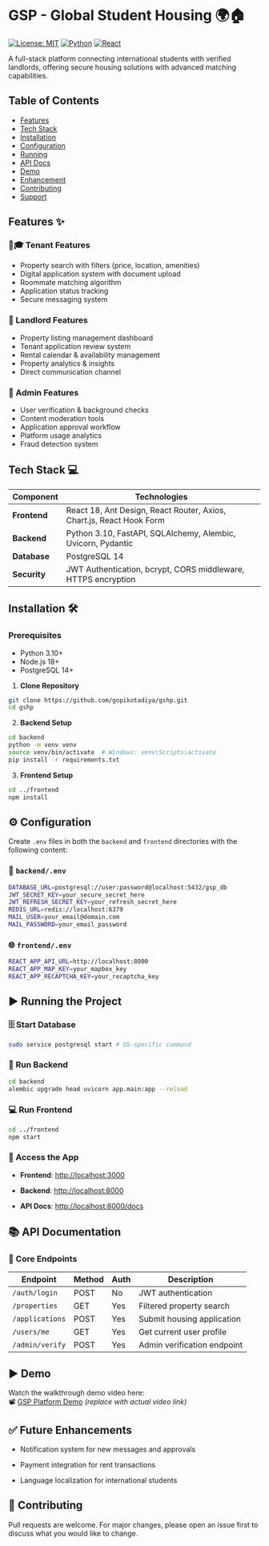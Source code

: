 # GSP - Global Student Housing 🌍🏠
[![License: MIT](https://img.shields.io/badge/License-MIT-blue.svg)](https://opensource.org/licenses/MIT)
[![Python](https://img.shields.io/badge/Python-3.10%2B-blue)](https://python.org)
[![React](https://img.shields.io/badge/React-18%2B-blue)](https://react.dev)

A full-stack platform connecting international students with verified landlords, offering secure housing solutions with advanced matching capabilities.

## Table of Contents
- [Features](#features-)
- [Tech Stack](#tech-stack-)
- [Installation](#installation-)
- [Configuration](#configuration-)
- [Running](#running-)
- [API Docs](#api-documentation-)
- [Demo](#demo-)
- [Enhancement](#future-enhancements-)
- [Contributing](#contributing-)
- [Support](#support-)

## Features ✨

### 👨🎓 Tenant Features
- Property search with filters (price, location, amenities)
- Digital application system with document upload
- Roommate matching algorithm
- Application status tracking
- Secure messaging system

### 👔 Landlord Features
- Property listing management dashboard
- Tenant application review system
- Rental calendar & availability management
- Property analytics & insights
- Direct communication channel

### 👮 Admin Features
- User verification & background checks
- Content moderation tools
- Application approval workflow
- Platform usage analytics
- Fraud detection system

## Tech Stack 💻

| Component | Technologies |
|--|--|
| **Frontend** | React 18, Ant Design, React Router, Axios, Chart.js, React Hook Form  |
| **Backend** | Python 3.10, FastAPI, SQLAlchemy, Alembic, Uvicorn, Pydantic  |
| **Database** | PostgreSQL 14  |
| **Security** | JWT Authentication, bcrypt, CORS middleware, HTTPS encryption  |

## Installation 🛠️

### Prerequisites
- Python 3.10+
- Node.js 18+
- PostgreSQL 14+

1. **Clone Repository**
```bash
git clone https://github.com/gopikotadiya/gshp.git
cd gshp
```

2. **Backend Setup**
```bash
cd backend
python -m venv venv
source venv/bin/activate  # Windows: venv\Scripts\activate
pip install -r requirements.txt
```

3. **Frontend Setup**
```bash
cd ../frontend
npm install
```

## ⚙️ Configuration

Create `.env` files in both the `backend` and `frontend` directories with the following content:

### 🔐 `backend/.env`

```bash
DATABASE_URL=postgresql://user:password@localhost:5432/gsp_db
JWT_SECRET_KEY=your_secure_secret_here
JWT_REFRESH_SECRET_KEY=your_refresh_secret_here
REDIS_URL=redis://localhost:6379
MAIL_USER=your_email@domain.com
MAIL_PASSWORD=your_email_password
```

### 🌐 `frontend/.env`


```bash 
REACT_APP_API_URL=http://localhost:8000
REACT_APP_MAP_KEY=your_mapbox_key
REACT_APP_RECAPTCHA_KEY=your_recaptcha_key
``` 

## ▶️ Running the Project

### 🗄️ Start Database

```bash
sudo service postgresql start # OS-specific command
```

### 🚀 Run Backend

```bash
cd backend
alembic upgrade head uvicorn app.main:app --reload
``` 


### 💻 Run Frontend

```bash
cd ../frontend
npm start
``` 


### 🔗 Access the App

-   **Frontend**: [http://localhost:3000](http://localhost:3000)
    
-   **Backend**: [http://localhost:8000](http://localhost:8000)
    
-   **API Docs**: [http://localhost:8000/docs](http://localhost:8000/docs)
    


## 📚 API Documentation

### 🔑 Core Endpoints

| Endpoint          | Method | Auth | Description                      |
|-------------------|--------|------|----------------------------------|
| `/auth/login`     | POST   | No   | JWT authentication               |
| `/properties`     | GET    | Yes  | Filtered property search         |
| `/applications`   | POST   | Yes  | Submit housing application       |
| `/users/me`       | GET    | Yes  | Get current user profile         |
| `/admin/verify`   | POST   | Yes  | Admin verification endpoint      |

## ▶️ Demo

Watch the walkthrough demo video here:  
📽️ [GSP Platform Demo](https://your-demo-link.com) _(replace with actual video link)_


## ✅ Future Enhancements

-   Notification system for new messages and approvals
    
-   Payment integration for rent transactions
    
-   Language localization for international students


## 🤝 Contributing

Pull requests are welcome. For major changes, please open an issue first to discuss what you would like to change.